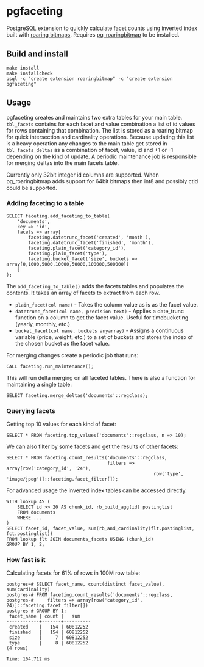 # pgfaceting

PostgreSQL extension to quickly calculate facet counts using inverted index built with
[roaring bitmaps](https://roaringbitmap.org/). Requires
[pg_roaringbitmap](https://github.com/ChenHuajun/pg_roaringbitmap) to be installed.

## Build and install

    make install
    make installcheck
    psql -c "create extension roaringbitmap" -c "create extension pgfaceting"
 
## Usage

pgfaceting creates and maintains two extra tables for your main table. `tbl_facets` contains for each facet and
value combination a list of id values for rows containing that combination. The list is stored as a roaring
bitmap for quick intersection and cardinality operations. Because updating this list is a heavy operation any changes
to the main table get stored in `tbl_facets_deltas` as a combination of facet, value, id and +1 or -1 depending
on the kind of update. A periodic maintenance job is responsible for merging deltas into the main facets table.

Currently only 32bit integer id columns are supported. When pg\_roaringbitmap adds support for 64bit bitmaps
then int8 and possibly ctid could be supported.

### Adding faceting to a table

    SELECT faceting.add_faceting_to_table(
        'documents',
        key => 'id',
        facets => array[
            faceting.datetrunc_facet('created', 'month'),
            faceting.datetrunc_facet('finished', 'month'),
            faceting.plain_facet('category_id'),
            faceting.plain_facet('type'),
            faceting.bucket_facet('size', buckets => array[0,1000,5000,10000,50000,100000,500000])
        ]
    );

The `add_faceting_to_table()` adds the facets tables and populates the contents. It takes an array of facets
to extract from each row.

* `plain_facet(col name)` - Takes the column value as is as the facet value.
* `datetrunc_facet(col name, precision text)` - Applies a date\_trunc function on a column to get the facet value.
   Useful for timebucketing (yearly, monthly, etc.)
* `bucket_facet(col name, buckets anyarray)` - Assigns a continuous variable (price, weight, etc.) to a set of buckets
  and stores the index of the chosen bucket as the facet value.

For merging changes create a periodic job that runs:

    CALL faceting.run_maintenance();

This will run delta merging on all faceted tables. There is also a function for maintaining a single table:

    SELECT faceting.merge_deltas('documents'::regclass);

### Querying facets

Getting top 10 values for each kind of facet:

    SELECT * FROM faceting.top_values('documents'::regclass, n => 10);

We can also filter by some facets and get the results of other facets:

    SELECT * FROM faceting.count_results('documents'::regclass,
                                         filters => array[row('category_id', '24'),
                                                          row('type', 'image/jpeg')]::faceting.facet_filter[]);

For advanced usage the inverted index tables can be accessed directly.

    WITH lookup AS (
        SELECT id >> 20 AS chunk_id, rb_build_agg(id) postinglist
        FROM documents
        WHERE ...
    )
    SELECT facet_id, facet_value, sum(rb_and_cardinality(flt.postinglist, fct.postinglist))
    FROM lookup flt JOIN documents_facets USING (chunk_id)
    GROUP BY 1, 2;

### How fast is it

Calculating facets for 61% of rows in 100M row table: 

    postgres=# SELECT facet_name, count(distinct facet_value), sum(cardinality)
    postgres-# FROM faceting.count_results('documents'::regclass,
    postgres-#     filters => array[row('category_id', 24)]::faceting.facet_filter[])
    postgres-# GROUP BY 1;
     facet_name | count |   sum    
    ------------+-------+----------
     created    |   154 | 60812252
     finished   |   154 | 60812252
     size       |     7 | 60812252
     type       |     8 | 60812252
    (4 rows)
    
    Time: 164.712 ms
